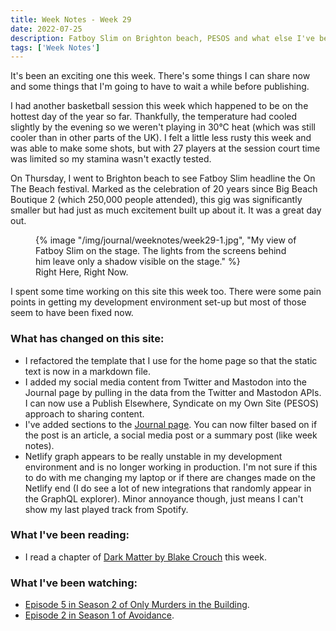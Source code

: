 ```yaml
---
title: Week Notes - Week 29
date: 2022-07-25
description: Fatboy Slim on Brighton beach, PESOS and what else I've been up to over the last seven days.
tags: ['Week Notes']
---
```


It's been an exciting one this week. There's some things I can share now and some things that I'm going to have to wait a while before publishing.

I had another basketball session this week which happened to be on the hottest day of the year so far. Thankfully, the temperature had cooled slightly by the evening so we weren't playing in 30&deg;C heat (which was still cooler than in other parts of the UK). I felt a little less rusty this week and was able to make some shots, but with 27 players at the session court time was limited so my stamina wasn't exactly tested.

On Thursday, I went to Brighton beach to see Fatboy Slim headline the On The Beach festival. Marked as the celebration of 20 years since Big Beach Boutique 2 (which 250,000 people attended), this gig was significantly smaller but had just as much excitement built up about it. It was a great day out.

 <figure>
    {% image "/img/journal/weeknotes/week29-1.jpg", "My view of Fatboy Slim on the stage. The lights from the screens behind him leave only a shadow visible on the stage." %}
    <figcaption>Right Here, Right Now.</figcaption>
</figure>

I spent some time working on this site this week too. There were some pain points in getting my development environment set-up but most of those seem to have been fixed now.

### What has changed on this site:

- I refactored the template that I use for the home page so that the static text is now in a markdown file.
- I added my social media content from Twitter and Mastodon into the Journal page by pulling in the data from the Twitter and Mastodon APIs. I can now use a Publish Elsewhere, Syndicate on my Own Site (PESOS) approach to sharing content.
- I've added sections to the [Journal page](/journal). You can now filter based on if the post is an article, a social media post or a summary post (like week notes).
- Netlify graph appears to be really unstable in my development environment and is no longer working in production. I'm not sure if this to do with me changing my laptop or if there are changes made on the Netlify end (I do see a lot of new integrations that randomly appear in the GraphQL explorer). Minor annoyance though, just means I can't show my last played track from Spotify.

### What I've been reading:

- I read a chapter of [Dark Matter by Blake Crouch](/reading/9781447297581/) this week. 

### What I've been watching:

- [Episode 5 in Season 2 of Only Murders in the Building](https://www.themoviedb.org/tv/107113-only-murders-in-the-building/season/2/episode/5).
- [Episode 2 in Season 1 of Avoidance](https://www.themoviedb.org/tv/203817-avoidance/season/1/episode/1).

